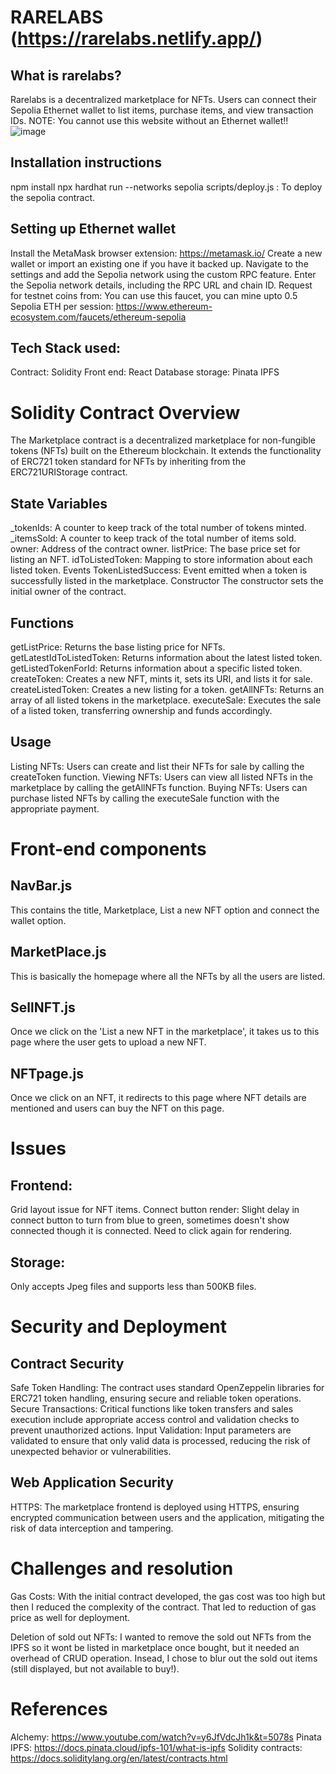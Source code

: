 # RARELABS (https://rarelabs.netlify.app/)
## What is rarelabs?
Rarelabs is a decentralized marketplace for NFTs. Users can connect their Sepolia Ethernet wallet to list items, purchase items, and view transaction IDs. NOTE: You cannot use this website without an Ethernet wallet!!
![image](https://github.com/donkadaharsha/Rare-Labs-MarketPlace/assets/114453047/74014acc-08a8-44d5-8d1d-174089f1755b)

## Installation instructions
npm install 
npx hardhat run --networks sepolia scripts/deploy.js : To deploy the sepolia contract.

## Setting up Ethernet wallet
Install the MetaMask browser extension: https://metamask.io/
Create a new wallet or import an existing one if you have it backed up.
Navigate to the settings and add the Sepolia network using the custom RPC feature. Enter the Sepolia network details, including the RPC URL and chain ID.
Request for testnet coins from: You can use this faucet, you can mine upto 0.5 Sepolia ETH per session:
https://www.ethereum-ecosystem.com/faucets/ethereum-sepolia

## Tech Stack used:
Contract: Solidity 
Front end: React
Database storage: Pinata IPFS

# Solidity Contract Overview

The Marketplace contract is a decentralized marketplace for non-fungible tokens (NFTs) built on the Ethereum blockchain. It extends the functionality of ERC721 token standard for NFTs by inheriting from the ERC721URIStorage contract.

## State Variables
_tokenIds: A counter to keep track of the total number of tokens minted.
_itemsSold: A counter to keep track of the total number of items sold.
owner: Address of the contract owner.
listPrice: The base price set for listing an NFT.
idToListedToken: Mapping to store information about each listed token.
Events
TokenListedSuccess: Event emitted when a token is successfully listed in the marketplace.
Constructor
The constructor sets the initial owner of the contract.

## Functions
getListPrice: Returns the base listing price for NFTs.
getLatestIdToListedToken: Returns information about the latest listed token.
getListedTokenForId: Returns information about a specific listed token.
createToken: Creates a new NFT, mints it, sets its URI, and lists it for sale.
createListedToken: Creates a new listing for a token.
getAllNFTs: Returns an array of all listed tokens in the marketplace.
executeSale: Executes the sale of a listed token, transferring ownership and funds accordingly.

## Usage
Listing NFTs: Users can create and list their NFTs for sale by calling the createToken function.
Viewing NFTs: Users can view all listed NFTs in the marketplace by calling the getAllNFTs function.
Buying NFTs: Users can purchase listed NFTs by calling the executeSale function with the appropriate payment.

# Front-end components

## NavBar.js
This contains the title, Marketplace, List a new NFT option and connect the wallet option.

## MarketPlace.js 
This is basically the homepage where all the NFTs by all the users are listed.

## SellNFT.js
Once we click on the 'List a new NFT in the marketplace', it takes us to this page where the user gets to upload a new NFT.

## NFTpage.js
Once we click on an NFT, it redirects to this page where NFT details are mentioned and users can buy the NFT on this page.

# Issues
## Frontend: 
Grid layout issue for NFT items.
Connect button render: Slight delay in connect button to turn from blue to green, sometimes doesn't show connected though it is connected. Need to click again for rendering.

## Storage: 
Only accepts Jpeg files and supports less than 500KB files.



# Security and Deployment
## Contract Security
Safe Token Handling: The contract uses standard OpenZeppelin libraries for ERC721 token handling, ensuring secure and reliable token operations.
Secure Transactions: Critical functions like token transfers and sales execution include appropriate access control and validation checks to prevent unauthorized actions.
Input Validation: Input parameters are validated to ensure that only valid data is processed, reducing the risk of unexpected behavior or vulnerabilities.

## Web Application Security
HTTPS: The marketplace frontend is deployed using HTTPS, ensuring encrypted communication between users and the application, mitigating the risk of data interception and tampering.


# Challenges and resolution

 Gas Costs: With the initial contract developed, the gas cost was too high but then I reduced the complexity of the contract. That led to reduction of gas price as well for deployment.

 Deletion of sold out NFTs: I wanted to remove the sold out NFTs from the IPFS so it wont be listed in marketplace once bought, but it needed an overhead of CRUD operation. Insead, I chose to blur out the sold out items (still displayed, but not available to buy!).

# References
Alchemy: https://www.youtube.com/watch?v=y6JfVdcJh1k&t=5078s 
Pinata IPFS: https://docs.pinata.cloud/ipfs-101/what-is-ipfs
Solidity contracts: https://docs.soliditylang.org/en/latest/contracts.html
